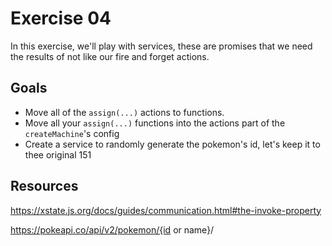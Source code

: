 # Exercise 04

In this exercise, we'll play with services, these are promises that we need the results of not like our fire and forget actions.

## Goals

- Move all of the `assign(...)` actions to functions.
- Move all your `assign(...)` functions into the actions part of the `createMachine`'s config
- Create a service to randomly generate the pokemon's id, let's keep it to thee original 151

## Resources

https://xstate.js.org/docs/guides/communication.html#the-invoke-property

https://pokeapi.co/api/v2/pokemon/{id or name}/
